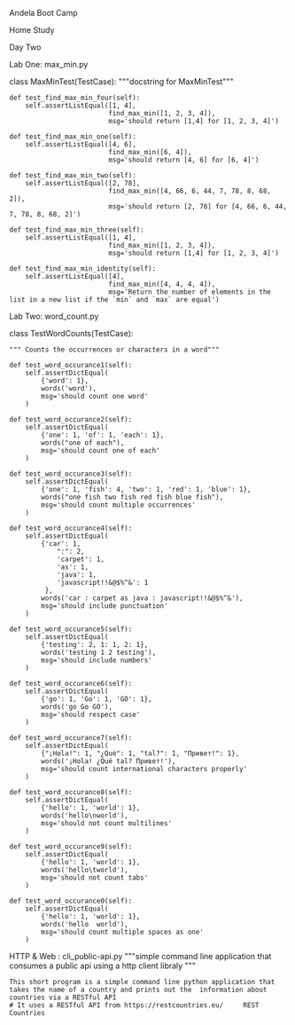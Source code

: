 Andela Boot Camp

Home Study

Day Two


Lab One: max_min.py

class MaxMinTest(TestCase):
    """docstring for MaxMinTest"""

    def test_find_max_min_four(self):
        self.assertListEqual([1, 4],
                             find_max_min([1, 2, 3, 4]),
                             msg='should return [1,4] for [1, 2, 3, 4]')

    def test_find_max_min_one(self):
        self.assertListEqual([4, 6],
                             find_max_min([6, 4]),
                             msg='should return [4, 6] for [6, 4]')

    def test_find_max_min_two(self):
        self.assertListEqual([2, 78],
                             find_max_min([4, 66, 6, 44, 7, 78, 8, 68, 2]),
                             msg='should return [2, 78] for [4, 66, 6, 44, 7, 78, 8, 68, 2]')

    def test_find_max_min_three(self):
        self.assertListEqual([1, 4],
                             find_max_min([1, 2, 3, 4]),
                             msg='should return [1,4] for [1, 2, 3, 4]')

    def test_find_max_min_identity(self):
        self.assertListEqual([4],
                             find_max_min([4, 4, 4, 4]),
                             msg='Return the number of elements in the list in a new list if the `min` and `max` are equal')
                             
                             

Lab Two: word_count.py

   class TestWordCounts(TestCase):

    """ Counts the occurrences or characters in a word"""

    def test_word_occurance1(self):
        self.assertDictEqual(
            {'word': 1},
            words('word'),
            msg='should count one word'
        )

    def test_word_occurance2(self):
        self.assertDictEqual(
            {'one': 1, 'of': 1, 'each': 1},
            words("one of each"),
            msg='should count one of each'
        )

    def test_word_occurance3(self):
        self.assertDictEqual(
            {'one': 1, 'fish': 4, 'two': 1, 'red': 1, 'blue': 1},
            words("one fish two fish red fish blue fish"),
            msg='should count multiple occurrences'
        )

    def test_word_occurance4(self):
        self.assertDictEqual(
            {'car': 1,
                ":": 2,
                'carpet': 1,
                'as': 1,
                'java': 1,
                'javascript!!&@$%^&': 1
             },
            words('car : carpet as java : javascript!!&@$%^&'),
            msg='should include punctuation'
        )

    def test_word_occurance5(self):
        self.assertDictEqual(
            {'testing': 2, 1: 1, 2: 1},
            words('testing 1 2 testing'),
            msg='should include numbers'
        )

    def test_word_occurance6(self):
        self.assertDictEqual(
            {'go': 1, 'Go': 1, 'GO': 1},
            words('go Go GO'),
            msg='should respect case'
        )

    def test_word_occurance7(self):
        self.assertDictEqual(
            {"¡Hola!": 1, "¿Qué": 1, "tal?": 1, "Привет!": 1},
            words('¡Hola! ¿Qué tal? Привет!'),
            msg='should count international characters properly'
        )

    def test_word_occurance8(self):
        self.assertDictEqual(
            {'hello': 1, 'world': 1},
            words('hello\nworld'),
            msg='should not count multilines'
        )

    def test_word_occurance9(self):
        self.assertDictEqual(
            {'hello': 1, 'world': 1},
            words('hello\tworld'),
            msg='should not count tabs'
        )

    def test_word_occurance0(self):
        self.assertDictEqual(
            {'hello': 1, 'world': 1},
            words('hello  world'),
            msg='should count multiple spaces as one'
        )
        
        
        

HTTP & Web : cli_public-api.py
    """simple command line application that consumes a public api using a http client libraly """

    This short program is a simple command line python application that takes the name of a country and prints out the  information about countries via a RESTful API
    # It uses a RESTful API from https://restcountries.eu/     REST Countries
